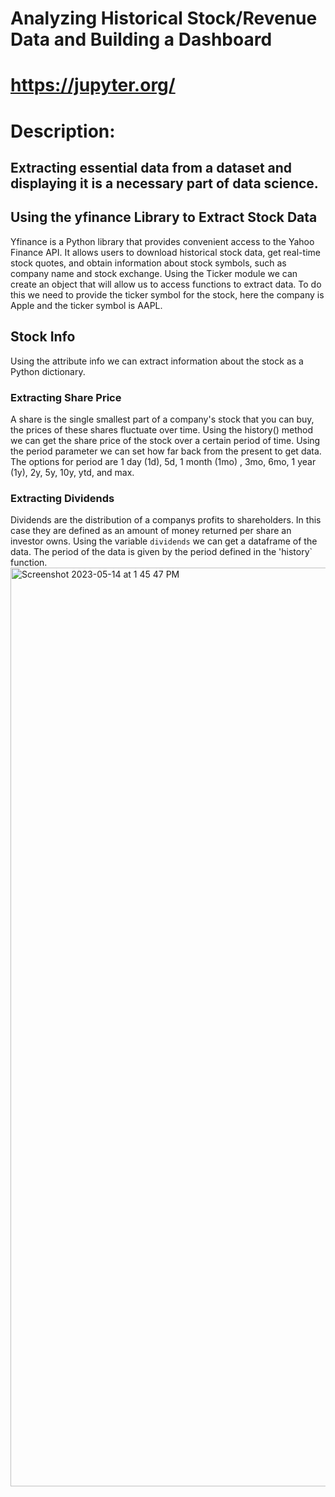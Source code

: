 # Analyzing Historical Stock/Revenue Data and Building a Dashboard
# https://jupyter.org/
# Description:
## Extracting essential data from a dataset and displaying it is a necessary part of data science.
## Using the yfinance Library to Extract Stock Data
Yfinance is a Python library that provides convenient access to the Yahoo Finance API. It allows users to download historical stock data, get real-time stock quotes, and obtain information about stock symbols, such as company name and stock exchange.
Using the Ticker module we can create an object that will allow us to access functions to extract data. To do this we need to provide the ticker symbol for the stock, here the company is Apple and the ticker symbol is AAPL.
## Stock Info
Using the attribute info we can extract information about the stock as a Python dictionary.
### Extracting Share Price
A share is the single smallest part of a company's stock that you can buy, the prices of these shares fluctuate over time. Using the history() method we can get the share price of the stock over a certain period of time. Using the period parameter we can set how far back from the present to get data. The options for period are 1 day (1d), 5d, 1 month (1mo) , 3mo, 6mo, 1 year (1y), 2y, 5y, 10y, ytd, and max.
### Extracting Dividends
Dividends are the distribution of a companys profits to shareholders. In this case they are defined as an amount of money returned per share an investor owns. Using the variable `dividends` we can get a dataframe of the data. The period of the data is given by the period defined in the 'history` function.
<img width="1470" alt="Screenshot 2023-05-14 at 1 45 47 PM" src="https://github.com/srikavya26/Analyzing-Historical-Stock-Revenue-Data-and-Building-a-Dashboard/assets/95865936/63e55b4d-b38b-4a95-a265-c6d96b0470d9">
